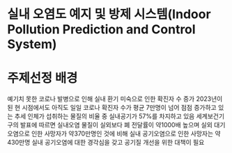 # 실내 오염도 예지 및 방제 시스템(Indoor Pollution Prediction and Control System)
# 주제선정 배경
예기치 못한 코로나 발병으로 인해 실내 환기 미숙으로 인한 확진자 수 증가
2023년이 된 현 시점에서도 아직도 일일 코로나 확진자 수가 평균 7만명이 넘어 점점 증가하고 있는 추세
인체가 섭취하는 물질의 비율 중 실내공기가 57%를 차지하고 있음
세계보건기구의 발표에 따르면 실내오염 물질이 실외보다 폐 전달률이 약1000배 높으며 실외 대기오염으로 인한 사망자가 약370만명인 것에 비해 실내 공기오염으로 인한 사망자는 약 430만명 
실내 공기오염에 대한 경각심을 갖고 공기질 개선을 위한 대책이 필요
